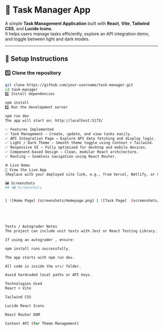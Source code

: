 # 🧭 Task Manager App

A simple **Task Management Application** built with **React**, **Vite**, **Tailwind CSS**, and **Lucide Icons**.  
It helps users manage tasks efficiently, explore an API integration demo, and toggle between light and dark modes.

---

## 🚀 Setup Instructions

### 1️⃣ Clone the repository

```bash
git clone https://github.com/your-username/task-manager.git
cd task-manager
2️⃣ Install dependencies

npm install
3️⃣ Run the development server

npm run dev
The app will start on: http://localhost:5173/

✨ Features Implemented
✅ Task Management — Create, update, and view tasks easily.
✅ API Integration Page — Explore API data fetching and display logic.
✅ Light / Dark Theme — Smooth theme toggle using Context + Tailwind.
✅ Responsive UI — Fully optimized for desktop and mobile devices.
✅ Component-based Design — Clean, modular React architecture.
✅ Routing — Seamless navigation using React Router.

🌐 Live Demo
🔗 View the Live App
(Replace with your deployed site link, e.g., from Vercel, Netlify, or GitHub Pages)

🖼️ Screenshots
## 🖼️ Screenshots


| ![Home Page] (screenshots/Homepage.png) | ![Task Page]  (screenshots/TasksPage.png) | ![ API Page] (screenshots/APIPage.png)





Tests / Autograder Notes
The project can include unit tests with Jest or React Testing Library.

If using an autograder , ensure:

npm install runs successfully.

The app starts with npm run dev.

All code is inside the src/ folder.

Avoid hardcoded local paths or API keys.

Technologies Used
React + Vite

Tailwind CSS

Lucide React Icons

React Router DOM

Context API (for Theme Management)
```
